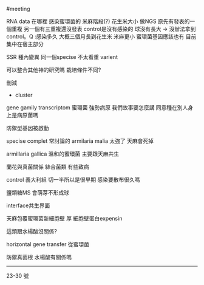 #meeting 

RNA data 在哪裡
感染蜜環菌的 米麻階段(?) 花生米大小 做NGS 原先有發表的一個重複 另一個有三重複還沒發表 control是沒有感染的 球沒有長大 -> 沒辦法拿到control。Q :感染多久 大概三個月長到花生米 米麻更小
蜜環菌基因應該也有
目前集中在宿主部分

SSR 種內變異
同一個specise 不太看重 varient 

可以整合其他神的研究嗎 栽培條件不同?

刪減
- cluster


gene gamily transcriptom 
蜜環菌 強勢病原
我們故事要怎麼講
同意種在別人身上是病原菌嗎

防禦型基因被啟動

specise complet 常討論的 armilaria malia 太強了 天麻會死掉
 
 armillaria gallica
 	溫和的蜜環菌 主要跟天麻共生
	
蘭花與真菌關係
絲合菌類 有些致病


control 義大利組
切一半所以是很早期
感染要散布很久嗎

鹽類糖MS 會萌芽不形成球

interface共生界面


天麻包覆蜜環菌新細胞壁 厚 細胞壁蛋白expensin

這類跟水楊酸沒關係?


horizontal gene transfer 從蜜環菌


防禦真菌根 水楊酸有關係嗎

---

23-30 號



